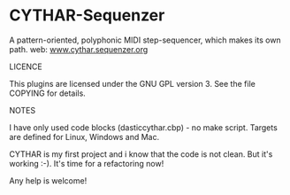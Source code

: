 CYTHAR-Sequenzer
================

A pattern-oriented, polyphonic MIDI step-sequencer, which makes its own path.
web: www.cythar.sequenzer.org



LICENCE

This plugins are licensed under the GNU GPL version 3. See the file COPYING for details.


NOTES

I have only used code blocks (dasticcythar.cbp) - no make script.
Targets are defined for Linux, Windows and Mac.

CYTHAR is my first project and i know that the code is not clean. But it's working :-).
It's time for a refactoring now!


Any help is welcome!
